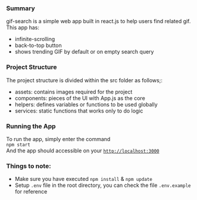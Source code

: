 ### Summary
gif-search is a simple web app built in react.js to help users find related gif.
<br/>
This app has: 
<ul>
    <li>infinite-scrolling</li>
    <li>back-to-top button</li>
    <li>shows trending GIF by default or on empty search query</li>
</ul> 

### Project Structure
The project structure is divided within the src folder as follows;:
<ul>
    <li>assets: contains images required for the project</li>
    <li>components: pieces of the UI with App.js as the core</li>
    <li>helpers: defines variables or functions to be used globally</li>
    <li>services: static functions that works only to do logic</li>
</ul>

### Running the App
To run the app, simply enter the command<br/> 
<code>npm start</code>
<br/>
And the app should accessible on your 
<code>[http://localhost:3000](http://localhost:3000)</code>

### Things to note: 
<ul>
    <li>Make sure you have executed <code>npm install</code> & <code>npm update</code></li>
    <li>Setup <code>.env</code> file in the root directory, you can check the file <code>.env.example</code> for reference</li>
</ul>